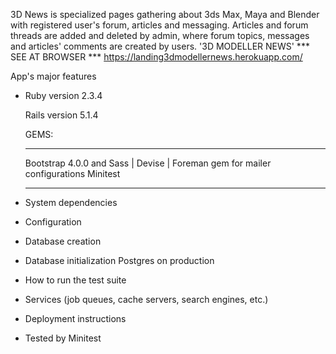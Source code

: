 3D News  is specialized pages gathering about 3ds Max, Maya and Blender with registered user's forum, articles and messaging. Articles and forum threads are added and deleted by admin, where forum topics, messages and articles' comments are created by users. 
'3D MODELLER NEWS'
*** SEE AT BROWSER ***
https://landing3dmodellernews.herokuapp.com/

App's major features

* Ruby version 2.3.4

  Rails version 5.1.4

  GEMS: 
  ______________________

  Bootstrap 4.0.0 and Sass |
  Devise |
  Foreman gem for mailer configurations
  Minitest
  ______________________
  

* System dependencies

* Configuration

* Database creation

* Database initialization
Postgres on production

* How to run the test suite

* Services (job queues, cache servers, search engines, etc.)

* Deployment instructions

* Tested by Minitest
